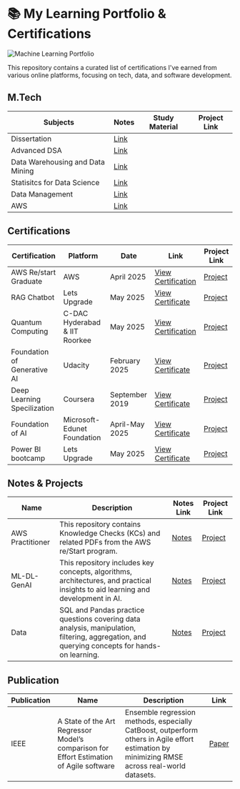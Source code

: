 # 📚 My Learning Portfolio & Certifications 

![Machine Learning Portfolio](https://github.com/user-attachments/assets/1a8b3b5b-63bf-4f31-8e55-b20266f0d374)



This repository contains a curated list of certifications I've earned from various online platforms, focusing on tech, data, and software development.

## M.Tech

| Subjects | Notes | Study Material | Project Link |
|---------------|--------|--------|------------|
| Dissertation | [Link](https://github.com/abhishek1397/Learning-Portfolio/tree/main/M.Tech/Dissertation) | | |
| Advanced DSA | [Link](https://github.com/abhishek1397/Data-Structues-and-Algorithm) |  |  |
| Data Warehousing and Data Mining | [Link](https://github.com/abhishek1397/Learning-Portfolio/tree/main/M.Tech/Data%20Warehousing%20and%20Data%20Mining) | | |
| Statisitcs for Data Science | [Link](https://github.com/abhishek1397/Learning-Portfolio/tree/main/M.Tech/Statistics%20for%20Data%20Science) | | |
| Data Management | [Link](https://github.com/abhishek1397/Learning-Portfolio/tree/main/M.Tech/Data%20Management) | | |
| AWS | [Link](https://github.com/abhishek1397/Learning-Portfolio/tree/main/AWS/Notes) | | |



## Certifications

| Certification | Platform | Date | Link | Project Link |
|---------------|----------|------|------|------------|
| AWS Re/start Graduate | AWS | April 2025| [View Certification](https://www.credly.com/badges/e71deb75-bf4d-4704-b0a1-0ac215c38bb6/linked_in_profile) |  [Project](https://github.com/abhishek1397/Learning-Portfolio/tree/main/AWS) |
| RAG Chatbot | Lets Upgrade | May 2025 | [View Certificate](https://github.com/abhishek1397/learning-portfolio/blob/main/AI-ML/RAG%20Chatbot.md) | [Project](https://github.com/abhishek1397/PDF-RAG-Chatbot) |
| Quantum Computing | C-DAC Hyderabad & IIT Roorkee | May 2025 | [View Certification](https://drive.google.com/file/d/1JibgvhVKMGX7C_WJQseIKU1fymU9oYWI/view?usp=drive_link) | [Project](https://drive.google.com/file/d/1JibgvhVKMGX7C_WJQseIKU1fymU9oYWI/view?usp=drive_link) |
| Foundation of Generative AI | Udacity | February 2025 | [View Certificate](https://www.udacity.com/certificate/e/d77ce664-b7bc-11ef-a296-7fee6a7d821a) | [Project](https://www.udacity.com/certificate/e/d77ce664-b7bc-11ef-a296-7fee6a7d821a) |
| Deep Learning Specilization | Coursera | September 2019 | [View Certificate](https://www.coursera.org/account/accomplishments/specialization/TUV453MMM6TF) | [Project](https://www.coursera.org/account/accomplishments/specialization/TUV453MMM6TF) |
| Foundation of AI | Microsoft-Edunet Foundation | April-May 2025 | [View Certificate](https://github.com/abhishek1397/learning-portfolio/blob/main/AI-ML/Fundamental%20of%20AI.md) | [Project](https://github.com/abhishek1397/Weekly-Forecast-Sale) |
| Power BI bootcamp | Lets Upgrade | May 2025 | [View Certificate](https://github.com/user-attachments/files/20524589/LUEPBIMAY125611.pdf) | [Project](https://github.com/user-attachments/files/20524589/LUEPBIMAY125611.pdf) |
 



## Notes & Projects

| Name | Description | Notes Link | Project Link |
|------|------------|-------|---------|
| AWS Practitioner | This repository contains Knowledge Checks (KCs) and related PDFs from the AWS re/Start program. | [Notes](https://github.com/abhishek1397/AWS-reStart) | [Project](https://github.com/abhishek1397/AWS-reStart) |
| ML-DL-GenAI | This repository includes key concepts, algorithms, architectures, and practical insights to aid learning and development in AI. | [Notes](https://github.com/abhishek1397/Machine-Learning) | [Project](https://github.com/abhishek1397/Machine-Learning) |
| Data | SQL and Pandas practice questions covering data analysis, manipulation, filtering, aggregation, and querying concepts for hands-on learning. | [Notes](https://github.com/abhishek1397/Data) | [Project](https://github.com/abhishek1397/Data) |

## Publication

| Publication | Name | Description | Link |
|------|-------------|--------------|-----|
| IEEE | A State of the Art Regressor Model’s comparison for Effort Estimation of Agile software  | Ensemble regression methods, especially CatBoost, outperform others in Agile effort estimation by minimizing RMSE across real-world datasets. | [Paper](https://ieeexplore.ieee.org/document/9445345) | 

